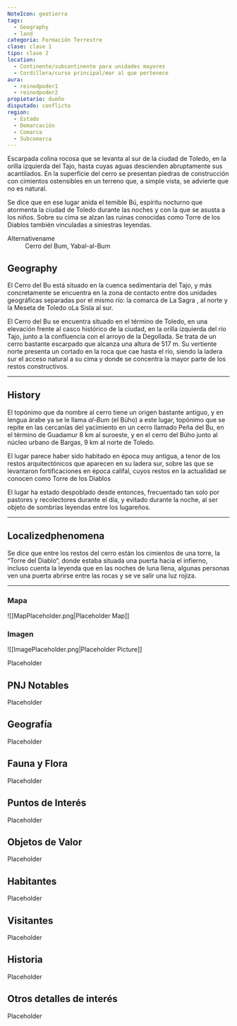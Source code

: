 ```yaml
---
NoteIcon: geotierra
tags:
  - Geography 
  - land 
categoria: Formación Terrestre
clase: clase 1
tipo: clase 2
location: 
  - Continente/subcontinente para unidades mayores
  - Cordillera/curso principal/mar al que pertenece 
aura:
  - reinodpoder1
  - reinodpoder2
propietario: dueño
disputado: conflicto
region:
  - Estado 
  - Demarcación
  - Comarca
  - Subcomarca
---
```





 <section class="wa-section main-content"><p>Escarpada colina rocosa que se levanta al sur de la ciudad de Toledo, en la orilla izquierda del Tajo, hasta cuyas aguas descienden abruptamente sus acantilados. En la superficie del cerro se presentan piedras de construcción con cimientos ostensibles en un terreno que, a simple vista, se advierte que no es natural.
</p>
<p>
Se dice que en ese lugar anida el temible <span data-article-privacy="private" data-article-id="76810852-94d2-485d-8e26-25f3a821d590" data-template-type="person" class="private-article article-unlinked entity-link wa-link">Bú</span>, espíritu nocturno que atormenta la ciudad de Toledo durante las noches y con la que se asusta a los niños. Sobre su cima se alzan las ruinas conocidas como <span data-article-privacy="private" data-article-id="aa2e7a8c-5e10-42f5-b36f-9ad98313a949" data-template-type="landmark" class="private-article article-unlinked entity-link wa-link">Torre de los Diablos</span> también vinculadas a siniestras leyendas.</p></section>  <section data-section-id="alternativename" class="wa-section public"><dl><dt>Alternativename</dt><dd>Cerro del Bum, Yabal-al-Bum</dd></dl></section><section data-section-id="geography" class="wa-section public"><h2>Geography</h2>
<p>El Cerro del Bu está situado en la cuenca sedimentaria del Tajo, y más concretamente se encuentra en la zona de contacto entre dos unidades geográficas separadas por el mismo río: la comarca de <span class="article-link article-explorer-link entity-link wa-link" data-article-privacy="public" data-article-id="daa944cd-c279-4f8d-be48-31936bfb1d27" data-template-type="location" data-article="daa944cd-c279-4f8d-be48-31936bfb1d27">La Sagra</span> , al norte y la Meseta de Toledo o<span class="article-link article-explorer-link entity-link wa-link" data-article-privacy="public" data-article-id="435ff75f-a9fd-4798-ab5d-5aeeaca6435b" data-template-type="location" data-article="435ff75f-a9fd-4798-ab5d-5aeeaca6435b">La Sisla</span> al sur.
</p>
<p>
El Cerro del Bu se encuentra situado en el término de Toledo, en una elevación frente al casco histórico de la ciudad, en la orilla izquierda del río Tajo, junto a la confluencia con el arroyo de la Degollada. Se trata de un cerro bastante escarpado que alcanza una altura de 517 m. Su vertiente norte presenta un cortado en la roca que cae hasta el
río, siendo la ladera sur el acceso natural a su cima y donde se concentra la mayor parte de los restos constructivos.</p><hr /></section><section data-section-id="history" class="wa-section public"><h2>History</h2>
<p>El topónimo que da nombre al cerro tiene un origen bastante antiguo, y en lengua árabe ya se le llama <em>al-Bum</em> (el Búho) a este lugar, topónimo que se repite en las
cercanías del yacimiento en un cerro llamado Peña del Bu, en el término de Guadamur 8 km al suroeste, y en el cerro del Búho junto al núcleo urbano de Bargas, 9
km al norte de Toledo.
</p>
<p>
El lugar parece haber sido habitado en época muy antigua, a tenor de los restos arquitectónicos que aparecen en su ladera sur, sobre las que se levantaron fortificaciones en época califal, cuyos restos en la actualidad se conocen como <span data-article-privacy="private" data-article-id="aa2e7a8c-5e10-42f5-b36f-9ad98313a949" data-template-type="landmark" class="private-article article-unlinked entity-link wa-link">Torre de los Diablos</span>
</p>
<p>
El lugar ha estado despoblado desde entonces, frecuentado tan solo por pastores y recolectores durante el día, y evitado durante la noche, al ser objeto de sombrías leyendas entre los lugareños.</p><hr /></section><section data-section-id="localizedPhenomena" class="wa-section public"><h2>Localizedphenomena</h2>
<p>Se dice que entre los restos del cerro están los cimientos de una torre, la “Torre del Diablo“, donde estaba situada una puerta hacia el infierno, incluso cuenta la leyenda que en las noches de luna llena, algunas personas ven una puerta abrirse entre las rocas y se ve salir una luz rojiza.</p><hr /></section>   

### Mapa
![[MapPlaceholder.png|Placeholder Map]]

### Imagen
![[ImagePlaceholder.png|Placeholder Picture]]

Placeholder

## PNJ Notables
Placeholder

## Geografía
Placeholder

## Fauna y Flora
Placeholder

## Puntos de Interés
Placeholder

## Objetos de Valor
Placeholder

## Habitantes
Placeholder

## Visitantes
Placeholder

## Historia
Placeholder

## Otros detalles de interés
Placeholder

